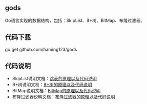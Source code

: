## gods
Go语言实现的数据结构，包括：SkipList、B+树、BitMap、布隆过滤器。

## 代码下载
go get github.com/haming123/gods

## 代码说明
* SkipList说明文档：[跳表的原理以及代码说明](http://39.108.252.54:8080/docs/demo/skip_list)
* B+树说明文档：[B+树的原理以及代码说明](http://39.108.252.54:8080/docs/demo/bp_tree)
* BitMap说明文档：[BitMap的原理以及代码说明](http://39.108.252.54:8080/docs/demo/bitmap)
* 布隆过滤器说明文档：[布隆过滤器的原理以及代码说明](http://39.108.252.54:8080/docs/demo/bloom)
